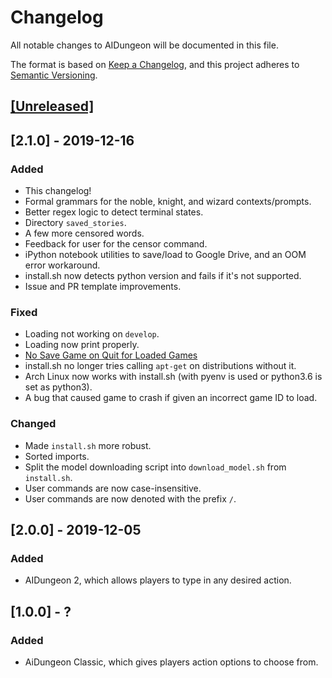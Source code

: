 # Changelog
All notable changes to AIDungeon will be documented in this file.

The format is based on [Keep a Changelog](https://keepachangelog.com/en/1.0.0/),
and this project adheres to [Semantic Versioning](https://semver.org/spec/v2.0.0.html).

## [[Unreleased]](https://github.com/AIDungeon/AIDungeon/compare/master...develop)


## [2.1.0] - 2019-12-16

### Added
- This changelog!
- Formal grammars for the noble, knight, and wizard contexts/prompts.
- Better regex logic to detect terminal states.
- Directory `saved_stories`.
- A few more censored words.
- Feedback for user for the censor command.
- iPython notebook utilities to save/load to Google Drive, and an OOM error workaround.
- install.sh now detects python version and fails if it's not supported.
- Issue and PR template improvements.

### Fixed
- Loading not working on `develop`.
- Loading now print properly.
- [No Save Game on Quit for Loaded Games](https://github.com/AIDungeon/AIDungeon/issues/97)
- install.sh no longer tries calling `apt-get` on distributions without it.
- Arch Linux now works with install.sh (with pyenv is used or python3.6 is set as python3).
- A bug that caused game to crash if given an incorrect game ID to load.

### Changed
- Made `install.sh` more robust.
- Sorted imports.
- Split the model downloading script into `download_model.sh` from `install.sh`.
- User commands are now case-insensitive.
- User commands are now denoted with the prefix `/`.

## [2.0.0] - 2019-12-05

### Added
- AIDungeon 2, which allows players to type in any desired action.

## [1.0.0] - ?

### Added
- AiDungeon Classic, which gives players action options to choose from.
